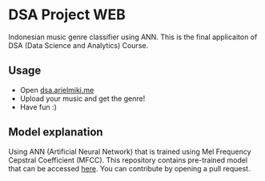 # DSA Project WEB
Indonesian music genre classifier using ANN. This is the final applicaiton of DSA (Data Science and Analytics) Course.

## Usage
- Open [dsa.arielmiki.me](https://dsa.arielmiki.me)
- Upload your music and get the genre!
- Have fun :)

## Model explanation
Using ANN (Artificial Neural Network) that is trained using Mel Frequency Cepstral Coefficient (MFCC). This repository contains pre-trained model that can be accessed [here](https://github.com/arielmiki/dsa-web/blob/master/backend/model.pkl). You can contribute by opening a pull request.
